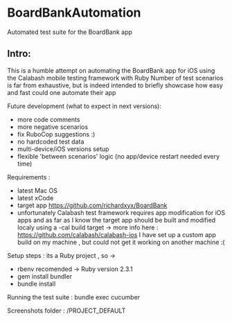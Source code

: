 # BoardBankAutomation
Automated test suite for the BoardBank app

## Intro:
  This is a humble attempt on automating the BoardBank app for iOS
  using the Calabash mobile testing framework with Ruby
  Number of test scenarios is far from exhaustive, but is indeed intended to briefly showcase 
  how easy and fast could one automate their app

Future development (what to expect in next versions): 
  - more code comments 
  - more negative scenarios
  - fix RuboCop suggestions :)
  - no hardcoded test data
  - multi-device/iOS versions setup
  - flexible 'between scenarios' logic (no app/device restart needed every time)


Requirements :
  - latest Mac OS
  - latest xCode
  - target app https://github.com/richardxyx/BoardBank 
  - unfortunately Calabash test framework requires app modification for iOS apps
  and as far as I know the target app should be built and modified localy using 
  a -cal build target -> more info here : https://github.com/calabash/calabash-ios
  I have set up a custom app build on my machine , but could not get it working on another machine :(

Setup steps :
 its a Ruby project , so ->
  - rbenv recomended -> Ruby version 2.3.1
  - gem install bundler
  - bundle install 

Running the test suite :
  bundle exec cucumber

Screenshots folder : /PROJECT_DEFAULT

